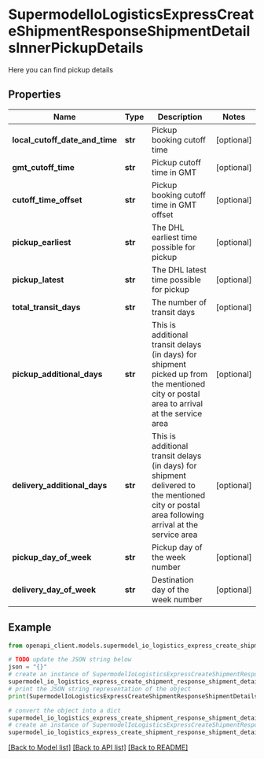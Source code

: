 # SupermodelIoLogisticsExpressCreateShipmentResponseShipmentDetailsInnerPickupDetails

Here you can find pickup details

## Properties

Name | Type | Description | Notes
------------ | ------------- | ------------- | -------------
**local_cutoff_date_and_time** | **str** | Pickup booking cutoff time | [optional] 
**gmt_cutoff_time** | **str** | Pickup cutoff time in GMT | [optional] 
**cutoff_time_offset** | **str** | Pickup booking cutoff time in GMT offset | [optional] 
**pickup_earliest** | **str** | The DHL earliest time possible for pickup | [optional] 
**pickup_latest** | **str** | The DHL latest time possible for pickup | [optional] 
**total_transit_days** | **str** | The number of transit days | [optional] 
**pickup_additional_days** | **str** | This is additional transit delays (in days) for shipment picked up from the mentioned city or postal area to arrival at the service area | [optional] 
**delivery_additional_days** | **str** | This is additional transit delays (in days) for shipment delivered to the mentioned city or postal area following arrival at the service area | [optional] 
**pickup_day_of_week** | **str** | Pickup day of the week number | [optional] 
**delivery_day_of_week** | **str** | Destination day of the week number | [optional] 

## Example

```python
from openapi_client.models.supermodel_io_logistics_express_create_shipment_response_shipment_details_inner_pickup_details import SupermodelIoLogisticsExpressCreateShipmentResponseShipmentDetailsInnerPickupDetails

# TODO update the JSON string below
json = "{}"
# create an instance of SupermodelIoLogisticsExpressCreateShipmentResponseShipmentDetailsInnerPickupDetails from a JSON string
supermodel_io_logistics_express_create_shipment_response_shipment_details_inner_pickup_details_instance = SupermodelIoLogisticsExpressCreateShipmentResponseShipmentDetailsInnerPickupDetails.from_json(json)
# print the JSON string representation of the object
print(SupermodelIoLogisticsExpressCreateShipmentResponseShipmentDetailsInnerPickupDetails.to_json())

# convert the object into a dict
supermodel_io_logistics_express_create_shipment_response_shipment_details_inner_pickup_details_dict = supermodel_io_logistics_express_create_shipment_response_shipment_details_inner_pickup_details_instance.to_dict()
# create an instance of SupermodelIoLogisticsExpressCreateShipmentResponseShipmentDetailsInnerPickupDetails from a dict
supermodel_io_logistics_express_create_shipment_response_shipment_details_inner_pickup_details_from_dict = SupermodelIoLogisticsExpressCreateShipmentResponseShipmentDetailsInnerPickupDetails.from_dict(supermodel_io_logistics_express_create_shipment_response_shipment_details_inner_pickup_details_dict)
```
[[Back to Model list]](../README.md#documentation-for-models) [[Back to API list]](../README.md#documentation-for-api-endpoints) [[Back to README]](../README.md)


